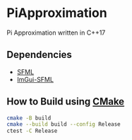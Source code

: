 # PiApproximation

Pi Approximation written in C++17

## Dependencies

- [SFML](https://github.com/SFML/SFML)
- [ImGui-SFML](https://github.com/SFML/imgui-sfml)

## How to Build using [CMake](https://cmake.org/)

```bash
cmake -B build
cmake --build build --config Release
ctest -C Release
```
